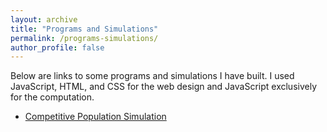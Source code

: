 ```yaml
---
layout: archive
title: "Programs and Simulations"
permalink: /programs-simulations/
author_profile: false
---
```

Below are links to some programs and simulations I have built. I used JavaScript, HTML, and CSS for the web design and JavaScript exclusively for the computation.
- [Competitive Population Simulation](/programs-simulations/Population-Model/index.html)
